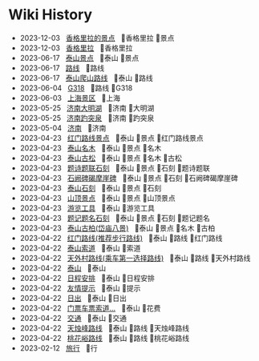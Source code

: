 # Wiki History

- 2023-12-03&nbsp;&nbsp; [香格里拉的景点](/0034_香格里拉_景点)&nbsp;&nbsp; :bookmark:香格里拉 :bookmark:景点
- 2023-12-03&nbsp;&nbsp; [香格里拉](/0033_香格里拉)&nbsp;&nbsp; :bookmark:香格里拉
- 2023-06-17&nbsp;&nbsp; [泰山景点](/0030_泰山_景点)&nbsp;&nbsp; :bookmark:泰山 :bookmark:景点
- 2023-06-17&nbsp;&nbsp; [路线](/0031_路线)&nbsp;&nbsp; :bookmark:路线
- 2023-06-17&nbsp;&nbsp; [泰山爬山路线](/0032_泰山_路线)&nbsp;&nbsp; :bookmark:泰山 :bookmark:路线
- 2023-06-04&nbsp;&nbsp; [G318](/0029_路线_G318)&nbsp;&nbsp; :bookmark:路线 :bookmark:G318
- 2023-06-03&nbsp;&nbsp; [上海景区](/0027_上海)&nbsp;&nbsp; :bookmark:上海
- 2023-05-25&nbsp;&nbsp; [济南大明湖](/0025_济南_大明湖)&nbsp;&nbsp; :bookmark:济南 :bookmark:大明湖
- 2023-05-25&nbsp;&nbsp; [济南趵突泉](/0026_济南_趵突泉)&nbsp;&nbsp; :bookmark:济南 :bookmark:趵突泉
- 2023-05-04&nbsp;&nbsp; [济南](/0024_济南)&nbsp;&nbsp; :bookmark:济南
- 2023-04-23&nbsp;&nbsp; [红门路线景点](/0015_泰山_景点_红门路线景点)&nbsp;&nbsp; :bookmark:泰山 :bookmark:景点 :bookmark:红门路线景点
- 2023-04-23&nbsp;&nbsp; [泰山名木](/0021_泰山_景点_名木)&nbsp;&nbsp; :bookmark:泰山 :bookmark:景点 :bookmark:名木
- 2023-04-23&nbsp;&nbsp; [泰山古松](/0023_泰山_景点_名木_古松)&nbsp;&nbsp; :bookmark:泰山 :bookmark:景点 :bookmark:名木 :bookmark:古松
- 2023-04-23&nbsp;&nbsp; [题诗题联石刻](/0017_泰山_景点_石刻_题诗题联)&nbsp;&nbsp; :bookmark:泰山 :bookmark:景点 :bookmark:石刻 :bookmark:题诗题联
- 2023-04-23&nbsp;&nbsp; [石阙碑碣摩崖碑](/0020_泰山_景点_石刻_石阙碑碣摩崖碑)&nbsp;&nbsp; :bookmark:泰山 :bookmark:景点 :bookmark:石刻 :bookmark:石阙碑碣摩崖碑
- 2023-04-23&nbsp;&nbsp; [泰山石刻](/0019_泰山_景点_石刻)&nbsp;&nbsp; :bookmark:泰山 :bookmark:景点 :bookmark:石刻
- 2023-04-23&nbsp;&nbsp; [山顶景点](/0016_泰山_景点_山顶景点)&nbsp;&nbsp; :bookmark:泰山 :bookmark:景点 :bookmark:山顶景点
- 2023-04-23&nbsp;&nbsp; [游览工具](/0014_泰山_游览工具)&nbsp;&nbsp; :bookmark:泰山 :bookmark:游览工具
- 2023-04-23&nbsp;&nbsp; [题记题名石刻](/0018_泰山_景点_石刻_题记题名)&nbsp;&nbsp; :bookmark:泰山 :bookmark:景点 :bookmark:石刻 :bookmark:题记题名
- 2023-04-23&nbsp;&nbsp; [泰山古柏(岱庙八景)](/0022_泰山_景点_名木_古柏)&nbsp;&nbsp; :bookmark:泰山 :bookmark:景点 :bookmark:名木 :bookmark:古柏
- 2023-04-22&nbsp;&nbsp; [红门路线(推荐步行路线)](/0005_泰山_路线_红门路线)&nbsp;&nbsp; :bookmark:泰山 :bookmark:路线 :bookmark:红门路线
- 2023-04-22&nbsp;&nbsp; [泰山索道](/0003_泰山_索道)&nbsp;&nbsp; :bookmark:泰山 :bookmark:索道
- 2023-04-22&nbsp;&nbsp; [天外村路线(乘车第一选择路线)](/0004_泰山_路线_天外村路线)&nbsp;&nbsp; :bookmark:泰山 :bookmark:路线 :bookmark:天外村路线
- 2023-04-22&nbsp;&nbsp; [泰山](/0002_泰山)&nbsp;&nbsp; :bookmark:泰山
- 2023-04-22&nbsp;&nbsp; [日程安排](/0013_泰山_日程安排)&nbsp;&nbsp; :bookmark:泰山 :bookmark:日程安排
- 2023-04-22&nbsp;&nbsp; [友情提示](/0011_泰山_提示)&nbsp;&nbsp; :bookmark:泰山 :bookmark:提示
- 2023-04-22&nbsp;&nbsp; [日出](/0010_泰山_日出)&nbsp;&nbsp; :bookmark:泰山 :bookmark:日出
- 2023-04-22&nbsp;&nbsp; [门票车票索道...](/0012_泰山_花费)&nbsp;&nbsp; :bookmark:泰山 :bookmark:花费
- 2023-04-22&nbsp;&nbsp; [交通](/0009_泰山_交通)&nbsp;&nbsp; :bookmark:泰山 :bookmark:交通
- 2023-04-22&nbsp;&nbsp; [天烛峰路线](/0008_泰山_路线_天烛峰路线)&nbsp;&nbsp; :bookmark:泰山 :bookmark:路线 :bookmark:天烛峰路线
- 2023-04-22&nbsp;&nbsp; [桃花峪路线](/0006_泰山_路线_桃花峪路线)&nbsp;&nbsp; :bookmark:泰山 :bookmark:路线 :bookmark:桃花峪路线
- 2023-02-12&nbsp;&nbsp; [旅行](/0028_行)&nbsp;&nbsp; :bookmark:行
